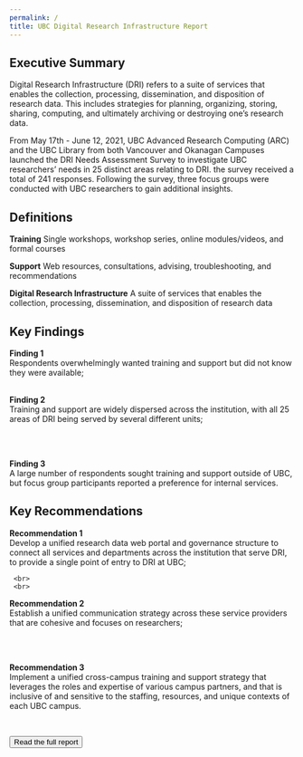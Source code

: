 ```yaml
---
permalink: /
title: UBC Digital Research Infrastructure Report
---
```


## Executive Summary

<div class = "summary">
<p>Digital Research Infrastructure (DRI) refers to a suite of services that enables the collection, processing, dissemination, and disposition of research data. This includes strategies for planning, organizing, storing, sharing, computing, and ultimately archiving or destroying one’s research data.</p>

<p>From May 17th - June 12, 2021, UBC Advanced Research Computing (ARC) and the UBC Library from both Vancouver and Okanagan Campuses launched the DRI Needs Assessment Survey to investigate UBC researchers’ needs in 25 distinct areas relating to DRI. the survey received a total of 241 responses.  Following the survey, three focus groups were conducted with UBC researchers to gain additional insights.</p>
</div>

## Definitions

**Training** Single workshops, workshop series, online modules/videos, and formal courses

**Support** Web resources, consultations, advising, troubleshooting, and recommendations

**Digital Research Infrastructure** A suite of services that enables the collection, processing, dissemination, and disposition of research data

## Key Findings 

<div class="recommendation">
 <b>Finding 1</b> 
    <br>
Respondents overwhelmingly wanted training and support but did not know they were available; 
    
 <br>
 <br>
 
 <b>Finding 2</b> 
    <br>
Training and support are widely dispersed across the institution, with all 25 areas of DRI being served by several different units; 
   
 <br>
 <br>
 
 <b>Finding 3</b> 
    <br>
A large number of respondents sought training and support outside of UBC, but focus group participants reported a preference for internal services.   
</div>
 
 ## Key Recommendations
 
<div class="recommendation">
 <b>Recommendation 1</b>
     <br>
Develop a unified research data web portal and governance structure to connect all services and departments across the institution that serve DRI, to provide a single point of entry to DRI at UBC; 
 
     <br>
     <br>
 
  <b>Recommendation 2</b>
     <br>
 Establish a unified communication strategy across these service providers that are cohesive and focuses on researchers; 
 
 <br>
 <br>
 
 <b>Recommendation 3</b>
     <br>
 Implement a unified cross-campus training and support strategy that leverages the roles and expertise of various campus partners, and that is inclusive of and sensitive to the staffing, resources, and unique contexts of each UBC campus.
 </div>
 <br>
 

<a href = "fullreport.html"><button class = "reportLink fullreportLink ">Read the full report</button></a>



